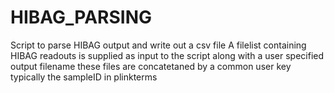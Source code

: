 # HIBAG_PARSING
Script to parse HIBAG output and write out a csv file
A filelist containing HIBAG readouts is supplied as input to the script along with a user specified output filename
these files are concatetaned by a common user key typically the sampleID in plinkterms

